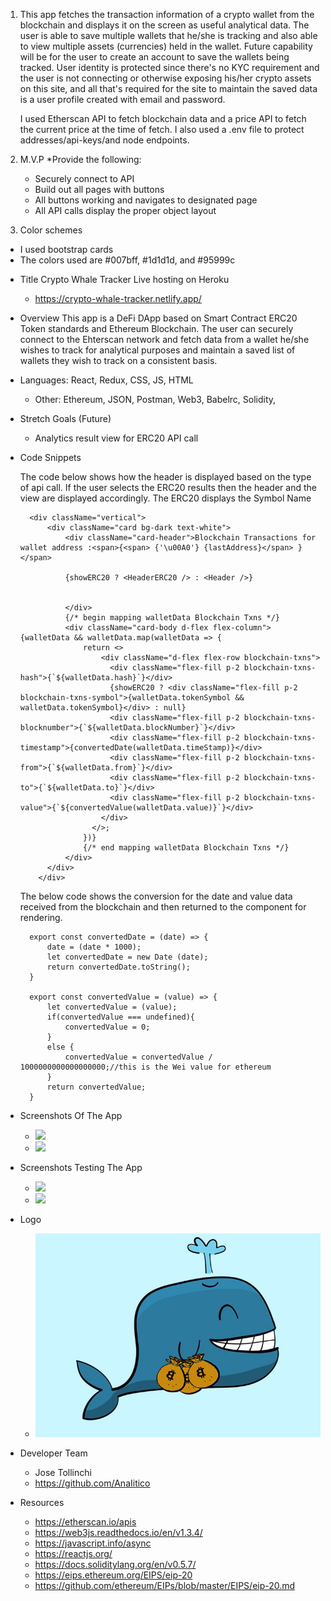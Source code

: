 1. This app fetches the transaction information of a crypto wallet from the blockchain and displays it on the screen as useful analytical data.  The user is able to save multiple wallets that he/she is tracking and also able to view multiple assets (currencies) held in the wallet.  Future capability will be for the user to create an account to save the wallets being tracked. User identity is protected since there's no KYC requirement and the user is not connecting or otherwise exposing his/her crypto assets on this site, and all that's required for the site to maintain the saved data is a user profile created with email and password.

    I used Etherscan API to fetch blockchain data and a price API to fetch the current price at the time of fetch.  I also used a .env file to protect addresses/api-keys/and node endpoints.

2. M.V.P
    *Provide the following:
    - Securely connect to API
    - Build out all pages with buttons
    - All buttons working and navigates to designated page
    - All API calls display the proper object layout

3. Color schemes 
- I used bootstrap cards
- The colors used are #007bff, #1d1d1d, and #95999c

* Title Crypto Whale Tracker
        Live hosting on Heroku
    - https://crypto-whale-tracker.netlify.app/

* Overview
This app is a DeFi DApp based on Smart Contract ERC20 Token standards and Ethereum Blockchain. The user can securely connect to the Ehterscan network and fetch data from a wallet he/she wishes to track for analytical purposes and maintain a saved list of wallets they wish to track on a consistent basis.

* Languages:  React, Redux, CSS, JS, HTML
    * Other: Ethereum, JSON, Postman, Web3, Babelrc, Solidity,
     
* Stretch Goals (Future)
    * Analytics result view for ERC20 API call

* Code Snippets

    The code below shows how the header is displayed based on the type of api call. If the user selects the ERC20 results then the header and the view are displayed accordingly.  The ERC20 displays the Symbol Name

        <div className="vertical">
            <div className="card bg-dark text-white">
                <div className="card-header">Blockchain Transactions for wallet address :<span>{<span> {'\u00A0'} {lastAddress}</span> }</span>
                  
                {showERC20 ? <HeaderERC20 /> : <Header />}
                    
                  
                </div>
                {/* begin mapping walletData Blockchain Txns */}
                <div className="card-body d-flex flex-column"> {walletData && walletData.map(walletData => {
                    return <>
                        <div className="d-flex flex-row blockchain-txns">
                          <div className="flex-fill p-2 blockchain-txns-hash">{`${walletData.hash}`}</div>
                          {showERC20 ? <div className="flex-fill p-2 blockchain-txns-symbol">{walletData.tokenSymbol && walletData.tokenSymbol}</div> : null}
                          <div className="flex-fill p-2 blockchain-txns-blocknumber">{`${walletData.blockNumber}`}</div>
                          <div className="flex-fill p-2 blockchain-txns-timestamp">{convertedDate(walletData.timeStamp)}</div>
                          <div className="flex-fill p-2 blockchain-txns-from">{`${walletData.from}`}</div>
                          <div className="flex-fill p-2 blockchain-txns-to">{`${walletData.to}`}</div>
                          <div className="flex-fill p-2 blockchain-txns-value">{`${convertedValue(walletData.value)}`}</div>
                        </div>
                      </>;
                    })}
                    {/* end mapping walletData Blockchain Txns */}
                </div>
            </div>
          </div>

    The below code shows the conversion for the date and value data received from the blockchain and then returned to the component for rendering.

        export const convertedDate = (date) => {
            date = (date * 1000);
            let convertedDate = new Date (date);
            return convertedDate.toString();
        }

        export const convertedValue = (value) => {
            let convertedValue = (value);
            if(convertedValue === undefined){
                convertedValue = 0;
            }
            else {
                convertedValue = convertedValue / 1000000000000000000;//this is the Wei value for ethereum
            }
            return convertedValue;
        }

* Screenshots Of The App
    * ![](/project_images/app_image1.jpg)
    * ![](/project_images/app_image2.jpg)

* Screenshots Testing The App
    * ![](/project_images/app_test1.jpg)
    * ![](/project_images/app_test2.jpg)

* Logo
    * ![](/src/components/logo.png)

* Developer Team
    * Jose Tollinchi
    * https://github.com/AnaIitico

* Resources
    * https://etherscan.io/apis
    * https://web3js.readthedocs.io/en/v1.3.4/
    * https://javascript.info/async
    * https://reactjs.org/
    * https://docs.soliditylang.org/en/v0.5.7/
    * https://eips.ethereum.org/EIPS/eip-20
    * https://github.com/ethereum/EIPs/blob/master/EIPS/eip-20.md
    